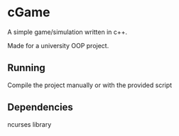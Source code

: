 # cGame

A simple game/simulation written in c++.

Made for a university OOP project.

## Running

Compile the project manually or with the provided script

## Dependencies

ncurses library
